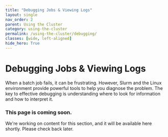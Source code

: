 ```yaml
---
title: "Debugging Jobs & Viewing Logs"
layout: single
nav_order: 2
parent: Using the Cluster
category: using-the-cluster
permalink: /using-the-cluster/debugging/
classes: [wide, left-aligned]
hide_hero: True
---
```


# Debugging Jobs & Viewing Logs

When a batch job fails, it can be frustrating. However, Slurm and the Linux environment provide powerful tools to help you diagnose the problem. The key to effective debugging is understanding where to look for information and how to interpret it.

### This page is coming soon.
We're working on content for this section, and it will be available here shortly. Please check back later. 
